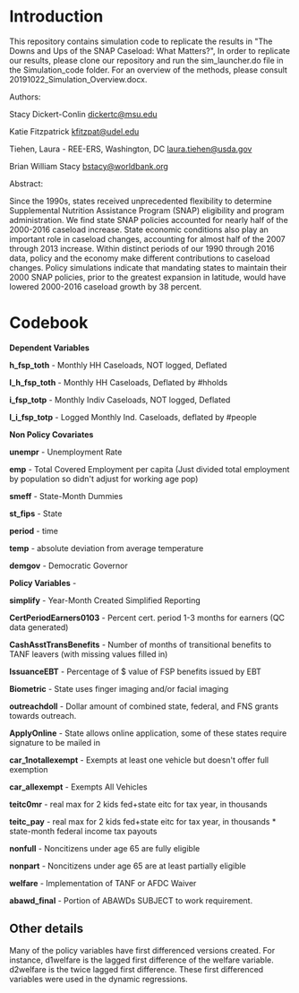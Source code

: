 # Introduction

This repository contains simulation code to replicate the results in "The Downs and Ups of the SNAP Caseload: What Matters?",  In order to replicate our results, please clone our repository and run the sim_launcher.do file in the Simulation_code folder.  For an overview of the methods, please consult 20191022_Simulation_Overview.docx.

Authors:

Stacy Dickert-Conlin  <dickertc@msu.edu>

Katie Fitzpatrick <kfitzpat@udel.edu>	

Tiehen, Laura - REE-ERS, Washington, DC <laura.tiehen@usda.gov>	

Brian William Stacy <bstacy@worldbank.org>	

Abstract:

Since the 1990s, states received unprecedented flexibility to determine Supplemental Nutrition Assistance Program (SNAP) eligibility and program administration. We find state SNAP policies accounted for nearly half of the 2000-2016 caseload increase. State economic conditions also play an important role in caseload changes, accounting for almost half of the 2007 through 2013 increase. Within distinct periods of our 1990 through 2016 data, policy and the economy make different contributions to caseload changes. Policy simulations indicate that mandating states to maintain their 2000 SNAP policies, prior to the greatest expansion in latitude, would have lowered 2000-2016 caseload growth by 38 percent.  

# Codebook

**Dependent Variables** 	

**h_fsp_toth** -		Monthly HH Caseloads, NOT logged, Deflated	

**l_h_fsp_toth** -	Monthly HH Caseloads, Deflated by #hholds	

**i_fsp_totp** -		Monthly Indiv Caseloads, NOT logged, Deflated	

**l_i_fsp_totp** -	Logged Monthly Ind. Caseloads, deflated by #people	

**Non Policy Covariates**	

**unempr** -		Unemployment Rate	

**emp** -			Total Covered Employment per capita (Just divided total employment by population so didn't adjust for working age pop)	

**smeff** - 		State-Month Dummies	

**st_fips** -		State	

**period** -		time	

**temp** -			absolute deviation from average temperature	

**demgov** -		Democratic Governor	
		
**Policy Variables** -

**simplify** -				Year-Month Created Simplified Reporting	

**CertPeriodEarners0103** -		Percent cert. period 1-3 months for earners (QC data generated)	

**CashAsstTransBenefits** -		Number of months of transitional benefits to TANF leavers (with missing values filled in)	

**IssuanceEBT** - 			Percentage of $ value of FSP benefits issued by EBT	

**Biometric** - 				State uses finger imaging and/or facial imaging	

**outreachdoll** -			Dollar amount of combined state, federal, and FNS grants towards outreach.	

**ApplyOnline**  -			State allows online application, some of these states require signature to be mailed in	

**car_1notallexempt** -			Exempts at least one vehicle but doesn't offer full exemption	

**car_allexempt** -			Exempts All Vehicles	

**teitc0mr** -        			real max for 2 kids fed+state eitc for tax year, in thousands	

**teitc_pay** -				real max for 2 kids fed+state eitc for tax year, in thousands * state-month federal income tax payouts	

**nonfull** -				Noncitizens under age 65 are fully eligible	

**nonpart** -				Noncitizens under age 65 are at least partially eligible	

**welfare** -				Implementation of TANF or AFDC Waiver	

**abawd_final** -   Portion of ABAWDs SUBJECT to work requirement.	
	
## Other details

Many of the policy variables have first differenced versions created.  For instance, d1welfare is the lagged first difference of the welfare variable.  d2welfare is the twice lagged first difference.  These first differenced variables were used in the dynamic regressions.

